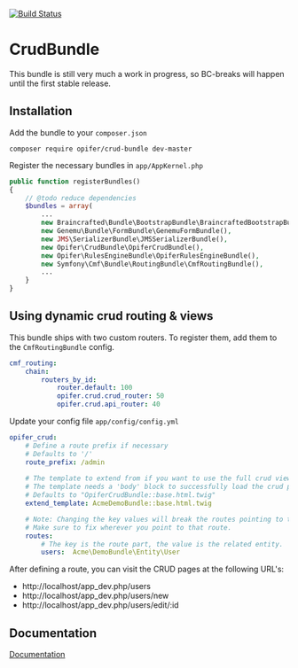 [![Build Status](https://travis-ci.org/Opifer/CrudBundle.svg)](https://travis-ci.org/Opifer/CrudBundle)

CrudBundle
==========

This bundle is still very much a work in progress, so BC-breaks will happen until
the first stable release. 

Installation
------------

Add the bundle to your `composer.json`

    composer require opifer/crud-bundle dev-master

Register the necessary bundles in `app/AppKernel.php`

```php
public function registerBundles()
{
    // @todo reduce dependencies
    $bundles = array(
        ...
        new Braincrafted\Bundle\BootstrapBundle\BraincraftedBootstrapBundle(),
        new Genemu\Bundle\FormBundle\GenemuFormBundle(),
        new JMS\SerializerBundle\JMSSerializerBundle(),
        new Opifer\CrudBundle\OpiferCrudBundle(),
        new Opifer\RulesEngineBundle\OpiferRulesEngineBundle(),
        new Symfony\Cmf\Bundle\RoutingBundle\CmfRoutingBundle(),
        ...
    }
}
```

Using dynamic crud routing & views
----------------------------------

This bundle ships with two custom routers. To register them, add them to the
`CmfRoutingBundle` config.

```yaml
cmf_routing:
    chain:
        routers_by_id:
            router.default: 100
            opifer.crud.crud_router: 50
            opifer.crud.api_router: 40
```

Update your config file `app/config/config.yml`

```yaml
opifer_crud:
    # Define a route prefix if necessary
    # Defaults to '/'
    route_prefix: /admin
    
    # The template to extend from if you want to use the full crud views.
    # The template needs a 'body' block to successfully load the crud pages
    # Defaults to "OpiferCrudBundle::base.html.twig"
    extend_template: AcmeDemoBundle::base.html.twig

    # Note: Changing the key values will break the routes pointing to that entity.
    # Make sure to fix wherever you point to that route.
    routes:
        # The key is the route part, the value is the related entity.
        users:  Acme\DemoBundle\Entity\User
```

After defining a route, you can visit the CRUD pages at the following URL's:

- http://localhost/app_dev.php/users
- http://localhost/app_dev.php/users/new
- http://localhost/app_dev.php/users/edit/:id

Documentation
-------------

[Documentation](Resources/doc/index.md)
